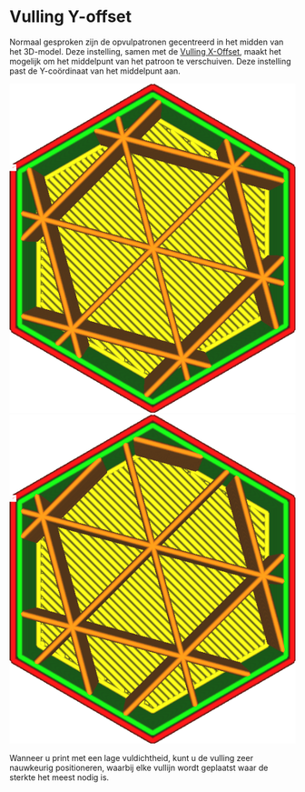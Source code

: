 Vulling Y-offset 
====
Normaal gesproken zijn de opvulpatronen gecentreerd in het midden van het 3D-model. Deze instelling, samen met de [Vulling X-Offset](infill_offset_x.md), maakt het mogelijk om het middelpunt van het patroon te verschuiven. Deze instelling past de Y-coördinaat van het middelpunt aan.

![Vulling is gecentreerd](../../../articles/images/infill_offset_xy_0.png)
![Vulling is 2mm naar boven verplaatst](../../../articles/images/infill_offset_y_2.png)

Wanneer u print met een lage vuldichtheid, kunt u de vulling zeer nauwkeurig positioneren, waarbij elke vullijn wordt geplaatst waar de sterkte het meest nodig is.